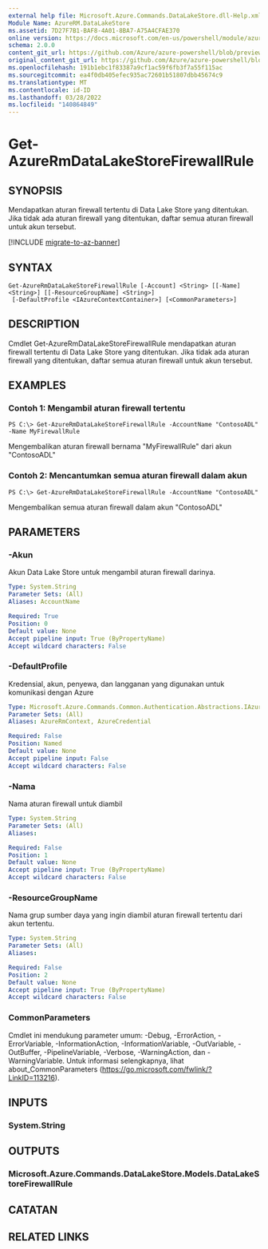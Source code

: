 ```yaml
---
external help file: Microsoft.Azure.Commands.DataLakeStore.dll-Help.xml
Module Name: AzureRM.DataLakeStore
ms.assetid: 7D27F7B1-BAF8-4A01-8BA7-A75A4CFAE370
online version: https://docs.microsoft.com/en-us/powershell/module/azurerm.datalakestore/get-azurermdatalakestorefirewallrule
schema: 2.0.0
content_git_url: https://github.com/Azure/azure-powershell/blob/preview/src/ResourceManager/DataLakeStore/Commands.DataLakeStore/help/Get-AzureRmDataLakeStoreFirewallRule.md
original_content_git_url: https://github.com/Azure/azure-powershell/blob/preview/src/ResourceManager/DataLakeStore/Commands.DataLakeStore/help/Get-AzureRmDataLakeStoreFirewallRule.md
ms.openlocfilehash: 191b1ebc1f83387a9cf1ac59f6fb3f7a55f115ac
ms.sourcegitcommit: ea4f0db405efec935ac72601b51807dbb45674c9
ms.translationtype: MT
ms.contentlocale: id-ID
ms.lasthandoff: 03/28/2022
ms.locfileid: "140864849"
---
```

# Get-AzureRmDataLakeStoreFirewallRule

## SYNOPSIS
Mendapatkan aturan firewall tertentu di Data Lake Store yang ditentukan.
Jika tidak ada aturan firewall yang ditentukan, daftar semua aturan firewall untuk akun tersebut.

[!INCLUDE [migrate-to-az-banner](../../includes/migrate-to-az-banner.md)]

## SYNTAX

```
Get-AzureRmDataLakeStoreFirewallRule [-Account] <String> [[-Name] <String>] [[-ResourceGroupName] <String>]
 [-DefaultProfile <IAzureContextContainer>] [<CommonParameters>]
```

## DESCRIPTION
Cmdlet Get-AzureRmDataLakeStoreFirewallRule mendapatkan aturan firewall tertentu di Data Lake Store yang ditentukan.
Jika tidak ada aturan firewall yang ditentukan, daftar semua aturan firewall untuk akun tersebut.

## EXAMPLES

### Contoh 1: Mengambil aturan firewall tertentu
```
PS C:\> Get-AzureRmDataLakeStoreFirewallRule -AccountName "ContosoADL" -Name MyFirewallRule
```

Mengembalikan aturan firewall bernama "MyFirewallRule" dari akun "ContosoADL"

### Contoh 2: Mencantumkan semua aturan firewall dalam akun
```
PS C:\> Get-AzureRmDataLakeStoreFirewallRule -AccountName "ContosoADL"
```

Mengembalikan semua aturan firewall dalam akun "ContosoADL"

## PARAMETERS

### -Akun
Akun Data Lake Store untuk mengambil aturan firewall darinya.

```yaml
Type: System.String
Parameter Sets: (All)
Aliases: AccountName

Required: True
Position: 0
Default value: None
Accept pipeline input: True (ByPropertyName)
Accept wildcard characters: False
```

### -DefaultProfile
Kredensial, akun, penyewa, dan langganan yang digunakan untuk komunikasi dengan Azure

```yaml
Type: Microsoft.Azure.Commands.Common.Authentication.Abstractions.IAzureContextContainer
Parameter Sets: (All)
Aliases: AzureRmContext, AzureCredential

Required: False
Position: Named
Default value: None
Accept pipeline input: False
Accept wildcard characters: False
```

### -Nama
Nama aturan firewall untuk diambil

```yaml
Type: System.String
Parameter Sets: (All)
Aliases:

Required: False
Position: 1
Default value: None
Accept pipeline input: True (ByPropertyName)
Accept wildcard characters: False
```

### -ResourceGroupName
Nama grup sumber daya yang ingin diambil aturan firewall tertentu dari akun tertentu.

```yaml
Type: System.String
Parameter Sets: (All)
Aliases:

Required: False
Position: 2
Default value: None
Accept pipeline input: True (ByPropertyName)
Accept wildcard characters: False
```

### CommonParameters
Cmdlet ini mendukung parameter umum: -Debug, -ErrorAction, -ErrorVariable, -InformationAction, -InformationVariable, -OutVariable, -OutBuffer, -PipelineVariable, -Verbose, -WarningAction, dan -WarningVariable. Untuk informasi selengkapnya, lihat about_CommonParameters (https://go.microsoft.com/fwlink/?LinkID=113216).

## INPUTS

### System.String

## OUTPUTS

### Microsoft.Azure.Commands.DataLakeStore.Models.DataLakeStoreFirewallRule

## CATATAN

## RELATED LINKS
